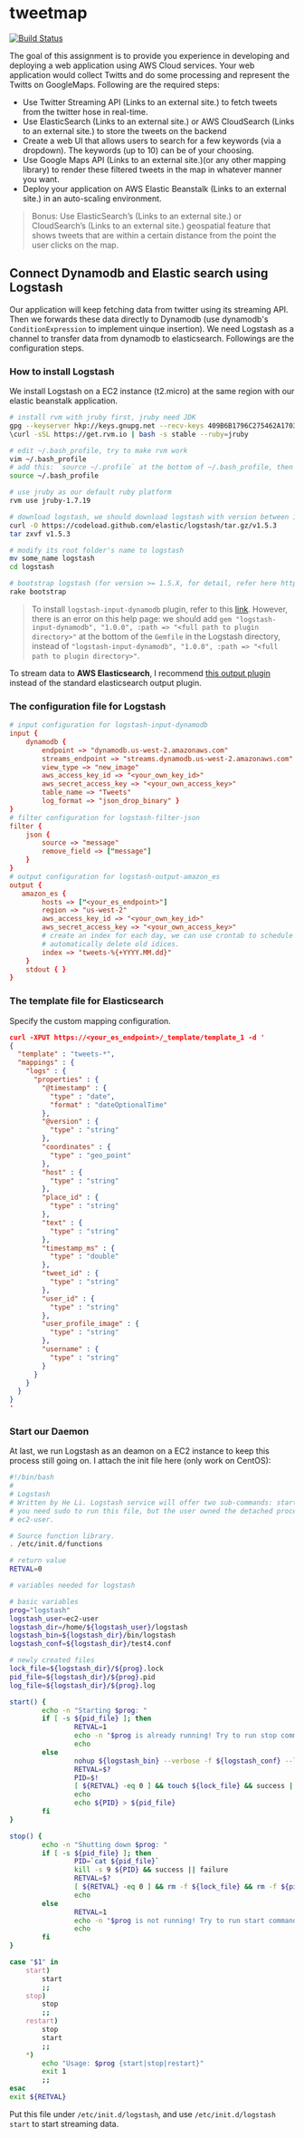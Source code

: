 # tweetmap

[![Build Status](https://travis-ci.com/doomdagger/tweetmap.svg?token=DAVuzKf3wdQT9dmxiY5f&branch=master)](https://travis-ci.com/doomdagger/tweetmap)

The goal of this assignment is to provide you experience in developing and deploying a web application using AWS Cloud
services. Your web application would collect Twitts and do some processing and represent the Twitts on GoogleMaps.
Following are the required steps:  

* Use Twitter Streaming API (Links to an external site.) to fetch tweets from the twitter hose in real-time.
* Use ElasticSearch (Links to an external site.) or AWS CloudSearch (Links to an external site.) to store the tweets on the backend
* Create a web UI that allows users to search for a few keywords (via a dropdown). The keywords (up to 10) can be of your choosing.
* Use Google Maps API  (Links to an external site.)(or any other mapping library) to render these filtered tweets in the map in whatever manner you want.
* Deploy your application on AWS Elastic Beanstalk (Links to an external site.) in an auto-scaling environment.

> Bonus: Use ElasticSearch’s (Links to an external site.) or CloudSearch’s (Links to an external site.) geospatial feature that shows tweets that are within a certain distance from the point the user clicks on the map. 

## Connect Dynamodb and Elastic search using Logstash

Our application will keep fetching data from twitter using its streaming API. Then we forwards these data directly to Dynamodb (use dynamodb's `ConditionExpression` to implement uinque insertion). We need Logstash as a channel to transfer data from dynamodb to elasticsearch. Followings are the configuration steps.

### How to install Logstash

We install Logstash on a EC2 instance (t2.micro) at the same region with our elastic beanstalk application.
```bash
# install rvm with jruby first, jruby need JDK
gpg --keyserver hkp://keys.gnupg.net --recv-keys 409B6B1796C275462A1703113804BB82D39DC0E3
\curl -sSL https://get.rvm.io | bash -s stable --ruby=jruby

# edit ~/.bash_profile, try to make rvm work
vim ~/.bash_profile
# add this: `source ~/.profile` at the bottom of ~/.bash_profile, then source it to make it work immediately
source ~/.bash_profile

# use jruby as our default ruby platform
rvm use jruby-1.7.19

# download logstash, we should download logstash with version between 1.4.X and 2.X
curl -O https://codeload.github.com/elastic/logstash/tar.gz/v1.5.3
tar zxvf v1.5.3

# modify its root folder's name to logstash
mv some_name logstash
cd logstash

# bootstrap logstash (for version >= 1.5.X, for detail, refer here https://github.com/elastic/logstash#developing)
rake bootstrap
```

> To install `logstash-input-dynamodb` plugin, refer to this [link](http://docs.aws.amazon.com/amazondynamodb/latest/developerguide/Tools.DynamoDBLogstash.html#Tools.DynamoDBLogstash.Setup). However, there is an error on this help page: we should add `gem "logstash-input-dynamodb", "1.0.0", :path => "<full path to plugin directory>"` at the bottom of the `Gemfile` in the Logstash directory, instead of `"logstash-input-dynamodb", "1.0.0", :path => "<full path to plugin directory>"`. 

To stream data to **AWS Elasticsearch**, I recommend [this output plugin](https://github.com/awslabs/logstash-output-amazon_es) instead of the standard elasticsearch output plugin.

### The configuration file for Logstash

```conf
# input configuration for logstash-input-dynamodb
input {
    dynamodb {
        endpoint => "dynamodb.us-west-2.amazonaws.com"
        streams_endpoint => "streams.dynamodb.us-west-2.amazonaws.com"
        view_type => "new_image"
        aws_access_key_id => "<your_own_key_id>"
        aws_secret_access_key => "<your_own_access_key>"
        table_name => "Tweets"
        log_format => "json_drop_binary" }
}
# filter configuration for logstash-filter-json
filter {
    json {
        source => "message"
        remove_field => ["message"]
    }
}
# output configuration for logstash-output-amazon_es
output {
   amazon_es {
        hosts => ["<your_es_endpoint>"]
        region => "us-west-2"
        aws_access_key_id => "<your_own_key_id>"
        aws_secret_access_key => "<your_own_access_key>"
        # create an index for each day, we can use crontab to schedule periodical tasks to
        # automatically delete old idices.
        index => "tweets-%{+YYYY.MM.dd}"
    }
    stdout { }
}
```

### The template file for Elasticsearch

Specify the custom mapping configuration.

```json
curl -XPUT https://<your_es_endpoint>/_template/template_1 -d '
{
  "template" : "tweets-*",
  "mappings" : {
    "logs" : {
      "properties" : {
        "@timestamp" : {
          "type" : "date",
          "format" : "dateOptionalTime"
        },
        "@version" : {
          "type" : "string"
        },
        "coordinates" : {
          "type" : "geo_point"
        },
        "host" : {
          "type" : "string"
        },
        "place_id" : {
          "type" : "string"
        },
        "text" : {
          "type" : "string"
        },
        "timestamp_ms" : {
          "type" : "double"
        },
        "tweet_id" : {
          "type" : "string"
        },
        "user_id" : {
          "type" : "string"
        },
        "user_profile_image" : {
          "type" : "string"
        },
        "username" : {
          "type" : "string"
        }
      }
    }
  }
}
'
```
### Start our Daemon

At last, we run Logstash as an deamon on a EC2 instance to keep this process still going on. I attach the init file here (only work on CentOS):

```sh
#!/bin/bash
#
# Logstash
# Written by He Li. Logstash service will offer two sub-commands: start and stop
# you need sudo to run this file, but the user owned the detached process will be
# ec2-user.

# Source function library.
. /etc/init.d/functions

# return value
RETVAL=0

# variables needed for logstash

# basic variables
prog="logstash"
logstash_user=ec2-user
logstash_dir=/home/${logstash_user}/logstash
logstash_bin=${logstash_dir}/bin/logstash
logstash_conf=${logstash_dir}/test4.conf

# newly created files
lock_file=${logstash_dir}/${prog}.lock
pid_file=${logstash_dir}/${prog}.pid
log_file=${logstash_dir}/${prog}.log

start() {
        echo -n "Starting $prog: "
        if [ -s ${pid_file} ]; then
                RETVAL=1
                echo -n "$prog is already running! Try to run stop command first." && warning
                echo
        else
                nohup ${logstash_bin} --verbose -f ${logstash_conf} --log ${log_file} >/dev/null 2>&1 &
                RETVAL=$?
                PID=$!
                [ ${RETVAL} -eq 0 ] && touch ${lock_file} && success || failure
                echo
                echo ${PID} > ${pid_file}
        fi
}

stop() {
        echo -n "Shutting down $prog: "
        if [ -s ${pid_file} ]; then
                PID=`cat ${pid_file}`
                kill -s 9 ${PID} && success || failure
                RETVAL=$?
                [ ${RETVAL} -eq 0 ] && rm -f ${lock_file} && rm -f ${pid_file}
                echo
        else
                RETVAL=1
                echo -n "$prog is not running! Try to run start command first." && warning
                echo
        fi
}

case "$1" in
    start)
        start
        ;;
    stop)
        stop
        ;;
    restart)
        stop
        start
        ;;
    *)
        echo "Usage: $prog {start|stop|restart}"
        exit 1
        ;;
esac
exit ${RETVAL}
```

Put this file under `/etc/init.d/logstash`, and use `/etc/init.d/logstash start` to start streaming data.
